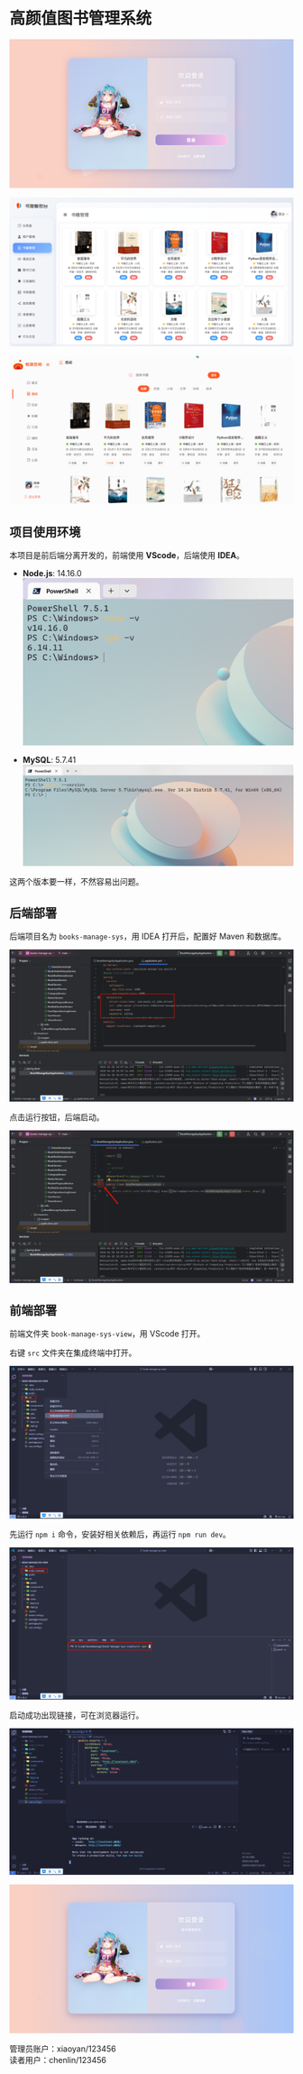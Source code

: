 # 高颜值图书管理系统

![image-20250428141725309](./assets/image-20250428141725309.png)

![image-20250428140150439](./assets/image-20250428140150439.png)

![PixPin_2025-04-28_14-15-33](./assets/PixPin_2025-04-28_14-15-33.gif)

## 项目使用环境

本项目是前后端分离开发的，前端使用 **VScode**，后端使用 **IDEA**。

- **Node.js**: 14.16.0
  ![image-20250428142717469](./assets/image-20250428142717469.png)

- **MySQL**: 5.7.41
  ![image-20250428143413644](./assets/image-20250428143413644.png)

这两个版本要一样，不然容易出问题。

## 后端部署

后端项目名为 `books-manage-sys`，用 IDEA 打开后，配置好 Maven 和数据库。

![image-20250428143955349](./assets/image-20250428143955349.png)

点击运行按钮，后端启动。

![image-20250428144048053](./assets/image-20250428144048053.png)

## 前端部署

前端文件夹 `book-manage-sys-view`，用 VScode 打开。

右键 `src` 文件夹在集成终端中打开。

![image-20250428144428438](./assets/image-20250428144428438.png)

先运行 `npm i` 命令，安装好相关依赖后，再运行 `npm run dev`。

![image-20250428144820165](./assets/image-20250428144820165.png)

启动成功出现链接，可在浏览器运行。

![image-20250428150245150](./assets/image-20250428150245150.png)

![image-20250428150302274](./assets/image-20250428150302274.png)

管理员账户：xiaoyan/123456  
读者用户：chenlin/123456
